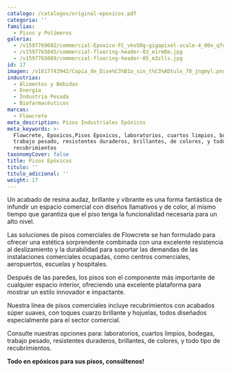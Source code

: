 ```yaml
---
catalogo: /catalogos/original-epoxicos.pdf
categoria: ''
familias:
  - Pisos y Polímeros
galeria:
  - /v1597769602/commercial-Epoxico-FC_vko50g-gigapixel-scale-4_00x_qfudhp.jpg
  - /v1597765045/commercial-flooring-header-03_eirm8m.jpg
  - /v1597765009/commercial-flooring-header-05_m3zlls.jpg
id: 17
imagen: /v1617743942/Copia_de_Dise%C3%B1o_sin_t%C3%ADtulo_70_jngmyl.png
industrias:
  - Alimentos y Bebidas
  - Energía
  - Industria Pesada
  - Biofarmacéuticos
marcas:
  - Flowcrete
meta_description: Pisos Industriales Epóxicos
meta_keywords: >-
  Flowcrete, Epoxicos,Pisos Epoxicos, laboratorios, cuartos limpios, bodegas,
  trabajo pesado, resistentes duraderos, brillantes, de colores, y todo tipo de
  recubrimientos
taxonomyCover: false
title: Pisos Epóxicos
titulo: ''
titulo_adicional: ''
weight: 17
---
```



Un acabado de resina audaz, brillante y vibrante es una forma fantástica de infundir un espacio comercial con diseños llamativos y de color, al mismo tiempo que garantiza que el piso tenga la funcionalidad necesaria para un alto nivel. 

Las soluciones de pisos comerciales de Flowcrete se han formulado para ofrecer una estética sorprendente combinada con una excelente resistencia al deslizamiento y la durabilidad para soportar las demandas de las instalaciones comerciales ocupadas, como centros comerciales, aeropuertos, escuelas y hospitales.

Después de las paredes, los pisos son el componente más importante de cualquier espacio interior, ofreciendo una excelente plataforma para mostrar un estilo innovador e impactante.

Nuestra línea de pisos comerciales incluye recubrimientos con acabados súper suaves, con toques cuarzo brillante y hojuelas, todos diseñados especialmente para el sector comercial.

Consulte nuestras opciones para: laboratorios, cuartos limpios, bodegas, trabajo pesado, resistentes duraderos, brillantes, de colores, y todo tipo de recubrimientos.

**Todo en epóxicos para sus pisos, consúltenos!**
